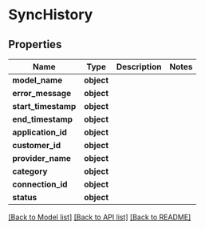 # SyncHistory

## Properties
Name | Type | Description | Notes
------------ | ------------- | ------------- | -------------
**model_name** | **object** |  | 
**error_message** | **object** |  | 
**start_timestamp** | **object** |  | 
**end_timestamp** | **object** |  | 
**application_id** | **object** |  | 
**customer_id** | **object** |  | 
**provider_name** | **object** |  | 
**category** | **object** |  | 
**connection_id** | **object** |  | 
**status** | **object** |  | 

[[Back to Model list]](../README.md#documentation-for-models) [[Back to API list]](../README.md#documentation-for-api-endpoints) [[Back to README]](../README.md)


